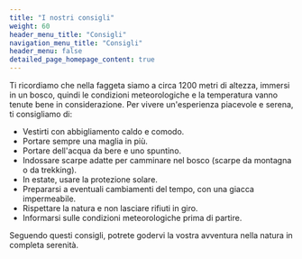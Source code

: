 ```yaml
---
title: "I nostri consigli"
weight: 60
header_menu_title: "Consigli"
navigation_menu_title: "Consigli"
header_menu: false
detailed_page_homepage_content: true
---
```

Ti ricordiamo che nella faggeta siamo a circa 1200 metri di altezza, immersi in un bosco, quindi le condizioni meteorologiche e la temperatura vanno tenute bene in considerazione. Per vivere un'esperienza piacevole e serena, ti consigliamo di:
* Vestirti con abbigliamento caldo e comodo.
* Portare sempre una maglia in più.
* Portare dell'acqua da bere e uno spuntino.
* Indossare scarpe adatte per camminare nel bosco (scarpe da montagna o da trekking).
* In estate, usare la protezione solare.
* Prepararsi a eventuali cambiamenti del tempo, con una giacca impermeabile.
* Rispettare la natura e non lasciare rifiuti in giro.
* Informarsi sulle condizioni meteorologiche prima di partire. 

Seguendo questi consigli, potrete godervi la vostra avventura nella natura in completa serenità.
